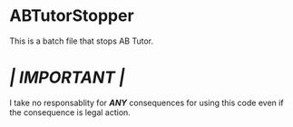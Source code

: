 # ABTutorStopper
This is a batch file that stops AB Tutor.

# _| IMPORTANT |_
I take no responsablity for **_ANY_** consequences for using this code even if the consequence is legal action.
